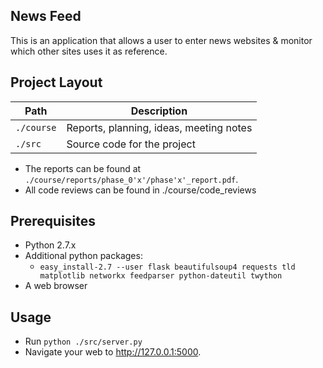 ## News Feed
This is an application that allows a user to enter news websites & monitor
which other sites uses it as reference.

## Project Layout
Path         | Description
-------------|------------
`./course`   | Reports, planning, ideas, meeting notes
`./src`      | Source code for the project

- The reports can be found at `./course/reports/phase_0'x'/phase'x'_report.pdf`.
- All code reviews can be found in ./course/code_reviews

## Prerequisites
- Python 2.7.x
- Additional python packages:
    - `easy_install-2.7 --user flask beautifulsoup4 requests tld matplotlib networkx feedparser python-dateutil twython`
- A web browser

## Usage
- Run `python ./src/server.py`
- Navigate your web to http://127.0.0.1:5000.
